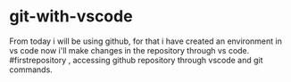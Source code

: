 # git-with-vscode
From today i will be using github, for that i have created an environment in vs code now i'll make changes in the repository through vs code. #firstrepository , accessing github repository through vscode and git commands.
